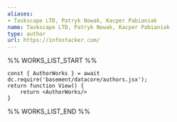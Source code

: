 ```yaml
---
aliases:
- Taskscape LTD, Patryk Nowak, Kacper Pabianiak
name: Taskscape LTD, Patryk Nowak, Kacper Pabianiak
type: author
url: https://infostacker.com/
---
```



%% WORKS_LIST_START %%

```datacorejsx
const { AuthorWorks } = await dc.require('basement/datacore/authors.jsx');
return function View() {
    return <AuthorWorks/>
}
```
%% WORKS_LIST_END %%